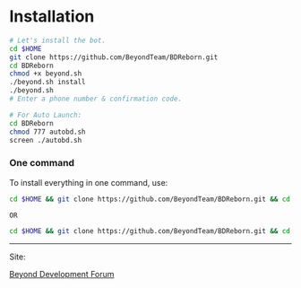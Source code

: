 
# Installation

```sh
# Let's install the bot.
cd $HOME
git clone https://github.com/BeyondTeam/BDReborn.git
cd BDReborn
chmod +x beyond.sh
./beyond.sh install
./beyond.sh 
# Enter a phone number & confirmation code.

# For Auto Launch:
cd BDReborn
chmod 777 autobd.sh
screen ./autobd.sh
```
### One command
To install everything in one command, use:
```sh
cd $HOME && git clone https://github.com/BeyondTeam/BDReborn.git && cd BDReborn && chmod +x beyond.sh && ./beyond.sh install && ./beyond.sh

OR

cd $HOME && git clone https://github.com/BeyondTeam/BDReborn.git && cd BDReborn && chmod +x beyond.sh && ./beyond.sh install && chmod 777 autobd.sh && screen ./autobd.sh
```

* * *



Site:

[Beyond Development Forum](https://Beyond-Dev.iR)
